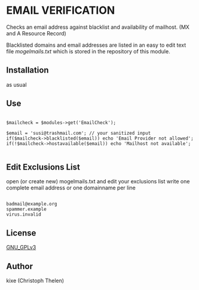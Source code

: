 EMAIL VERIFICATION
===================

Checks an email address against blacklist and availability of mailhost. (MX and A Resource Record)

Blacklisted domains and email addresses are listed in an easy to edit text file *mogelmails.txt* which is stored in the repository of this module.

## Installation
as usual

## Use

```

$mailcheck = $modules->get('EmailCheck');

$email = 'susi@trashmail.com'; // your sanitized input
if($mailcheck->blacklisted($email)) echo 'Email Provider not allowed';
if(!$mailcheck->hostavailable($email)) echo 'Mailhost not available';


```

## Edit Exclusions List
open (or create new) mogelmails.txt and edit your exclusions list
write one complete email address or one domainname per line

```

badmail@example.org
spammer.example
virus.invalid

```

## License
[GNU_GPLv3](http://www.gnu.org/licenses/gpl-3.0.html)

## Author
kixe (Christoph Thelen)
